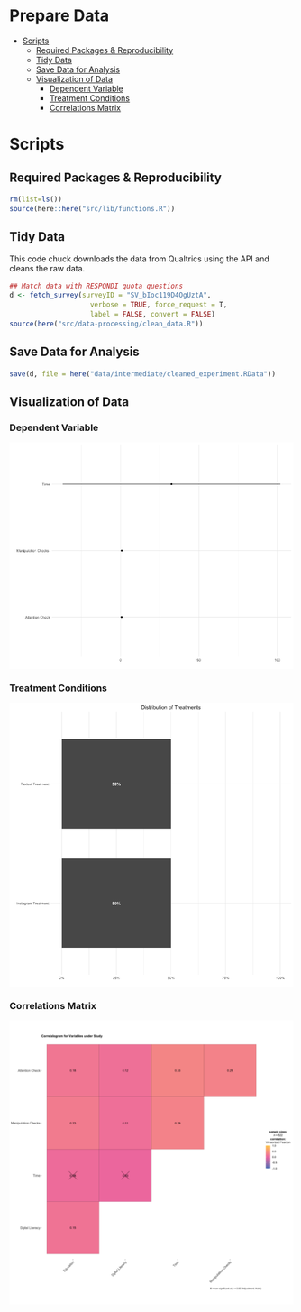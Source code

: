 Prepare Data
================

- <a href="#scripts" id="toc-scripts">Scripts</a>
  - <a href="#required-packages--reproducibility"
    id="toc-required-packages--reproducibility">Required Packages &amp;
    Reproducibility</a>
  - <a href="#tidy-data" id="toc-tidy-data">Tidy Data</a>
  - <a href="#save-data-for-analysis" id="toc-save-data-for-analysis">Save
    Data for Analysis</a>
  - <a href="#visualization-of-data"
    id="toc-visualization-of-data">Visualization of Data</a>
    - <a href="#dependent-variable" id="toc-dependent-variable">Dependent
      Variable</a>
    - <a href="#treatment-conditions" id="toc-treatment-conditions">Treatment
      Conditions</a>
    - <a href="#correlations-matrix" id="toc-correlations-matrix">Correlations
      Matrix</a>

# Scripts

## Required Packages & Reproducibility

``` r
rm(list=ls())
source(here::here("src/lib/functions.R"))
```

## Tidy Data

This code chuck downloads the data from Qualtrics using the API and
cleans the raw data.

``` r
## Match data with RESPONDI quota questions
d <- fetch_survey(surveyID = "SV_bIoc119D4OgUztA", 
                    verbose = TRUE, force_request = T,
                    label = FALSE, convert = FALSE)
source(here("src/data-processing/clean_data.R"))
```

## Save Data for Analysis

``` r
save(d, file = here("data/intermediate/cleaned_experiment.RData"))
```

## Visualization of Data

### Dependent Variable

<img src="../../report/figures/Dependent Variable-1.png" style="display: block; margin: auto;" />

### Treatment Conditions

<img src="../../report/figures/Independent Variables-1.png" style="display: block; margin: auto;" />

### Correlations Matrix

<img src="../../report/figures/Correlations Matrix-1.png" style="display: block; margin: auto;" />
